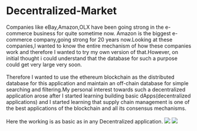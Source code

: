 # Decentralized-Market
Companies like eBay,Amazon,OLX have been going strong in the e-commerce business for quite sometime now.
Amazon is the biggest e-commerce company,going strong for 20 years now.Looking at these companies,I wanted to know the entire mechanism of how these companies work and therefore I wanted to try my own version of that.However, on initial thought i could understand that the database for such a purpose could get very large very soon.
<br><br>
Therefore I wanted to use the ethereum blockchain as the distributed database for this application and maintain an off-chain database for simple searching and filtering.My personal interest towards such a decentralized application arose after I started learning building basic dApps(decentralized applications) and I started learning that supply chain management is one of the best applications of the blockchain and all its consensus mechanisms.
<br><br>
Here the working is as basic as in any Decentralized application.
<img src="https://softwaremill.com/images/uploads/2017/08/ethereum/dapp-architecture.d5f387af.png">
<img src="https://karl.tech/content/images/2016/03/dapp-basic-structure.png"> 
